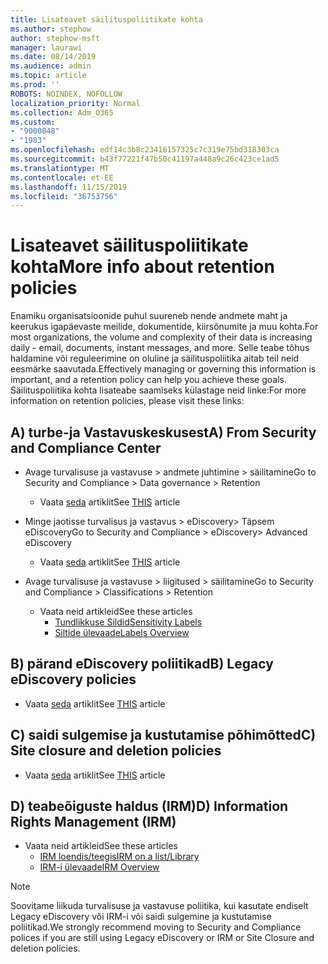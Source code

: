 ```yaml
---
title: Lisateavet säilituspoliitikate kohta
ms.author: stephow
author: stephow-msft
manager: laurawi
ms.date: 08/14/2019
ms.audience: admin
ms.topic: article
ms.prod: ''
ROBOTS: NOINDEX, NOFOLLOW
localization_priority: Normal
ms.collection: Adm_O365
ms.custom:
- "9000048"
- "1983"
ms.openlocfilehash: edf14c3b8c23416157325c7c319e75bd318303ca
ms.sourcegitcommit: b43f77221f47b50c41197a448a9c26c423ce1ad5
ms.translationtype: MT
ms.contentlocale: et-EE
ms.lasthandoff: 11/15/2019
ms.locfileid: "36753756"
---
```

# <a name="more-info-about-retention-policies"></a><span data-ttu-id="f7d60-102">Lisateavet säilituspoliitikate kohta</span><span class="sxs-lookup"><span data-stu-id="f7d60-102">More info about retention policies</span></span>

<span data-ttu-id="f7d60-103">Enamiku organisatsioonide puhul suureneb nende andmete maht ja keerukus igapäevaste meilide, dokumentide, kiirsõnumite ja muu kohta.</span><span class="sxs-lookup"><span data-stu-id="f7d60-103">For most organizations, the volume and complexity of their data is increasing daily - email, documents, instant messages, and more.</span></span> <span data-ttu-id="f7d60-104">Selle teabe tõhus haldamine või reguleerimine on oluline ja säilituspoliitika aitab teil neid eesmärke saavutada.</span><span class="sxs-lookup"><span data-stu-id="f7d60-104">Effectively managing or governing this information is important, and a retention policy can help you achieve these goals.</span></span> <span data-ttu-id="f7d60-105">Säilituspoliitika kohta lisateabe saamiseks külastage neid linke:</span><span class="sxs-lookup"><span data-stu-id="f7d60-105">For more information on retention policies, please visit these links:</span></span>

## <a name="a-from-security-and-compliance-center"></a><span data-ttu-id="f7d60-106">A) turbe-ja Vastavuskeskusest</span><span class="sxs-lookup"><span data-stu-id="f7d60-106">A) From Security and Compliance Center</span></span>

- <span data-ttu-id="f7d60-107">Avage turvalisuse ja vastavuse > andmete juhtimine > säilitamine</span><span class="sxs-lookup"><span data-stu-id="f7d60-107">Go to Security and Compliance > Data governance > Retention</span></span>
  - <span data-ttu-id="f7d60-108">Vaata [seda](https://docs.microsoft.com/office365/securitycompliance/retention-policies) artiklit</span><span class="sxs-lookup"><span data-stu-id="f7d60-108">See [THIS](https://docs.microsoft.com/office365/securitycompliance/retention-policies) article</span></span>

- <span data-ttu-id="f7d60-109">Minge jaotisse turvalisus ja vastavus > eDiscovery> Täpsem eDiscovery</span><span class="sxs-lookup"><span data-stu-id="f7d60-109">Go to Security and Compliance > eDiscovery> Advanced eDiscovery</span></span> 
  - <span data-ttu-id="f7d60-110">Vaata [seda](https://docs.microsoft.com/office365/securitycompliance/ediscovery-cases) artiklit</span><span class="sxs-lookup"><span data-stu-id="f7d60-110">See [THIS](https://docs.microsoft.com/office365/securitycompliance/ediscovery-cases) article</span></span>

- <span data-ttu-id="f7d60-111">Avage turvalisuse ja vastavuse > liigitused > säilitamine</span><span class="sxs-lookup"><span data-stu-id="f7d60-111">Go to Security and Compliance > Classifications > Retention</span></span>
  - <span data-ttu-id="f7d60-112">Vaata neid artikleid</span><span class="sxs-lookup"><span data-stu-id="f7d60-112">See these articles</span></span>
    - [<span data-ttu-id="f7d60-113">Tundlikkuse Sildid</span><span class="sxs-lookup"><span data-stu-id="f7d60-113">Sensitivity Labels</span></span>](https://docs.microsoft.com/office365/securitycompliance/sensitivity-labels)
    - [<span data-ttu-id="f7d60-114">Siltide ülevaade</span><span class="sxs-lookup"><span data-stu-id="f7d60-114">Labels Overview</span></span>](https://docs.microsoft.com/office365/securitycompliance/labels)

## <a name="b-legacy-ediscovery-policies"></a><span data-ttu-id="f7d60-115">B) pärand eDiscovery poliitikad</span><span class="sxs-lookup"><span data-stu-id="f7d60-115">B) Legacy eDiscovery policies</span></span>

- <span data-ttu-id="f7d60-116">Vaata [seda](https://support.office.com/article/Set-up-an-eDiscovery-Center-in-SharePoint-Online-A18F8975-AA7F-43B4-A7D6-001D14744D8E) artiklit</span><span class="sxs-lookup"><span data-stu-id="f7d60-116">See [THIS](https://support.office.com/article/Set-up-an-eDiscovery-Center-in-SharePoint-Online-A18F8975-AA7F-43B4-A7D6-001D14744D8E) article</span></span>

## <a name="c-site-closure-and-deletion-policies"></a><span data-ttu-id="f7d60-117">C) saidi sulgemise ja kustutamise põhimõtted</span><span class="sxs-lookup"><span data-stu-id="f7d60-117">C) Site closure and deletion policies</span></span>

- <span data-ttu-id="f7d60-118">Vaata [seda](https://support.office.com/article/Use-policies-for-site-closure-and-deletion-A8280D82-27FD-48C5-9ADF-8A5431208BA5) artiklit</span><span class="sxs-lookup"><span data-stu-id="f7d60-118">See [THIS](https://support.office.com/article/Use-policies-for-site-closure-and-deletion-A8280D82-27FD-48C5-9ADF-8A5431208BA5) article</span></span>  

## <a name="d-information-rights-management-irm"></a><span data-ttu-id="f7d60-119">D) teabeõiguste haldus (IRM)</span><span class="sxs-lookup"><span data-stu-id="f7d60-119">D) Information Rights Management (IRM)</span></span>

- <span data-ttu-id="f7d60-120">Vaata neid artikleid</span><span class="sxs-lookup"><span data-stu-id="f7d60-120">See these articles</span></span>
  - [<span data-ttu-id="f7d60-121">IRM loendis/teegis</span><span class="sxs-lookup"><span data-stu-id="f7d60-121">IRM on a list/Library</span></span>](https://support.office.com/article/apply-information-rights-management-to-a-list-or-library-3bdb5c4e-94fc-4741-b02f-4e7cc3c54aa1)
  - [<span data-ttu-id="f7d60-122">IRM-i ülevaade</span><span class="sxs-lookup"><span data-stu-id="f7d60-122">IRM Overview</span></span>](https://support.office.com/article/create-and-apply-information-management-policies-eb501fe9-2ef6-4150-945a-65a6451ee9e9)

> [!Note]
> <span data-ttu-id="f7d60-123">Soovitame liikuda turvalisuse ja vastavuse poliitika, kui kasutate endiselt Legacy eDiscovery või IRM-i või saidi sulgemine ja kustutamise poliitikad.</span><span class="sxs-lookup"><span data-stu-id="f7d60-123">We strongly recommend moving to Security and Compliance polices if you are still using Legacy eDiscovery or IRM or Site Closure and deletion policies.</span></span>
